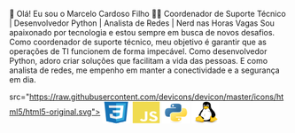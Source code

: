 👋 Olá! Eu sou o Marcelo Cardoso Filho
🧑‍💻 Coordenador de Suporte Técnico | Desenvolvedor Python | Analista de Redes | Nerd nas Horas Vagas
Sou apaixonado por tecnologia e estou sempre em busca de novos desafios. Como coordenador de suporte técnico, meu objetivo é garantir que as operações de TI funcionem de forma impecável. Como desenvolvedor Python, adoro criar soluções que facilitam a vida das pessoas. E como analista de redes, me empenho em manter a conectividade e a segurança em dia.

src="https://raw.githubusercontent.com/devicons/devicon/master/icons/html5/html5-original.svg"> <img align="center" alt="CSS" height="40" width="50" src="https://raw.githubusercontent.com/devicons/devicon/master/icons/css3/css3-original.svg"> <img align="center" alt="JavaScript" height="40" width="50" src="https://raw.githubusercontent.com/devicons/devicon/master/icons/javascript/javascript-plain.svg"> <img align="center" alt="Python" height="40" width="50" src="https://raw.githubusercontent.com/devicons/devicon/master/icons/python/python-original.svg"> <img align="center" alt="Linux" height="40" width="50" src="https://raw.githubusercontent.com/devicons/devicon/master/icons/linux/linux-original.svg">
